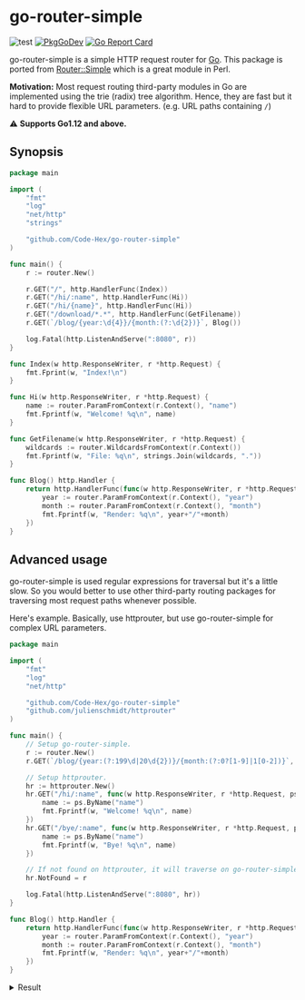 go-router-simple
=====
![test](https://github.com/Code-Hex/go-router-simple/workflows/test/badge.svg) [![PkgGoDev](https://pkg.go.dev/badge/github.com/Code-Hex/go-router-simple)](https://pkg.go.dev/github.com/Code-Hex/go-router-simple) [![Go Report Card](https://goreportcard.com/badge/github.com/Code-Hex/go-router-simple)](https://goreportcard.com/report/github.com/Code-Hex/go-router-simple)

go-router-simple is a simple HTTP request router for [Go](https://golang.org/). This package is ported from [Router::Simple](https://metacpan.org/pod/Router::Simple) which is a great module in Perl.

**Motivation:** Most request routing third-party modules in Go are implemented using the trie (radix) tree algorithm. Hence, they are fast but it hard to provide flexible URL parameters. (e.g. URL paths containing `/`)

⚠️ **Supports Go1.12 and above.**

## Synopsis

```go
package main

import (
	"fmt"
	"log"
	"net/http"
	"strings"

	"github.com/Code-Hex/go-router-simple"
)

func main() {
	r := router.New()

	r.GET("/", http.HandlerFunc(Index))
	r.GET("/hi/:name", http.HandlerFunc(Hi))
	r.GET("/hi/{name}", http.HandlerFunc(Hi))
	r.GET("/download/*.*", http.HandlerFunc(GetFilename))
	r.GET(`/blog/{year:\d{4}}/{month:(?:\d{2})}`, Blog())

	log.Fatal(http.ListenAndServe(":8080", r))
}

func Index(w http.ResponseWriter, r *http.Request) {
	fmt.Fprint(w, "Index!\n")
}

func Hi(w http.ResponseWriter, r *http.Request) {
	name := router.ParamFromContext(r.Context(), "name")
	fmt.Fprintf(w, "Welcome! %q\n", name)
}

func GetFilename(w http.ResponseWriter, r *http.Request) {
	wildcards := router.WildcardsFromContext(r.Context())
	fmt.Fprintf(w, "File: %q\n", strings.Join(wildcards, "."))
}

func Blog() http.Handler {
	return http.HandlerFunc(func(w http.ResponseWriter, r *http.Request) {
		year := router.ParamFromContext(r.Context(), "year")
		month := router.ParamFromContext(r.Context(), "month")
		fmt.Fprintf(w, "Render: %q\n", year+"/"+month)
	})
}
```

## Advanced usage

go-router-simple is used regular expressions for traversal but it's a little slow. So you would better to use other third-party routing packages for traversing most request paths whenever possible.

Here's example. Basically, use httprouter, but use go-router-simple for complex URL parameters.

```go
package main

import (
	"fmt"
	"log"
	"net/http"

	"github.com/Code-Hex/go-router-simple"
	"github.com/julienschmidt/httprouter"
)

func main() {
    // Setup go-router-simple.
	r := router.New()
	r.GET(`/blog/{year:(?:199\d|20\d{2})}/{month:(?:0?[1-9]|1[0-2])}`, Blog())

	// Setup httprouter.
	hr := httprouter.New()
	hr.GET("/hi/:name", func(w http.ResponseWriter, r *http.Request, ps httprouter.Params) {
		name := ps.ByName("name")
		fmt.Fprintf(w, "Welcome! %q\n", name)
	})
	hr.GET("/bye/:name", func(w http.ResponseWriter, r *http.Request, ps httprouter.Params) {
		name := ps.ByName("name")
		fmt.Fprintf(w, "Bye! %q\n", name)
	})

	// If not found on httprouter, it will traverse on go-router-simple.
	hr.NotFound = r

	log.Fatal(http.ListenAndServe(":8080", hr))
}

func Blog() http.Handler {
	return http.HandlerFunc(func(w http.ResponseWriter, r *http.Request) {
		year := router.ParamFromContext(r.Context(), "year")
		month := router.ParamFromContext(r.Context(), "month")
		fmt.Fprintf(w, "Render: %q\n", year+"/"+month)
	})
}
```

<details>
<summary>Result</summary>

```
$ curl localhost:8080/hi/codehex
Welcome! "codehex"
$ curl localhost:8080/bye/codehex
Bye! "codehex"
$ curl localhost:8080/blog/2020/11
Render: "2020/11"
```

</details>
